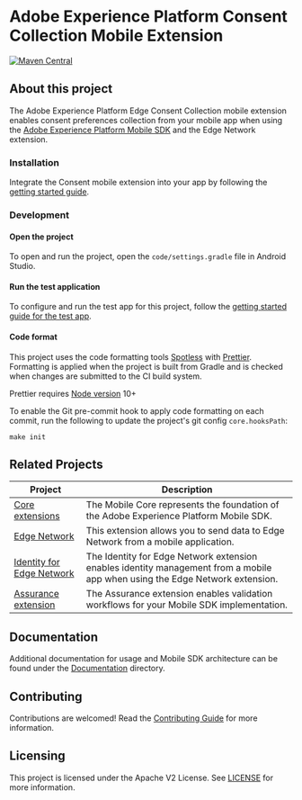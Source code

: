 # Adobe Experience Platform Consent Collection Mobile Extension
[![Maven Central](https://img.shields.io/maven-metadata/v.svg?label=edgeconsent&logo=android&logoColor=white&metadataUrl=https%3A%2F%2Frepo1.maven.org%2Fmaven2%2Fcom%2Fadobe%2Fmarketing%2Fmobile%2Fedgeconsent%2Fmaven-metadata.xml)](https://mvnrepository.com/artifact/com.adobe.marketing.mobile/edgeconsent)

## About this project

The Adobe Experience Platform Edge Consent Collection mobile extension enables consent preferences collection from your mobile app when using the [Adobe Experience Platform Mobile SDK](https://developer.adobe.com/client-sdks) and the Edge Network extension.

### Installation

Integrate the Consent mobile extension into your app by following the [getting started guide](Documentation/getting-started.md).

### Development

#### Open the project

To open and run the project, open the `code/settings.gradle` file in Android Studio.

#### Run the test application

To configure and run the test app for this project, follow the [getting started guide for the test app](Documentation/getting-started-test-app.md).

#### Code format

This project uses the code formatting tools [Spotless](https://github.com/diffplug/spotless/tree/main/plugin-gradle) with [Prettier](https://prettier.io/). Formatting is applied when the project is built from Gradle and is checked when changes are submitted to the CI build system.

Prettier requires [Node version](https://nodejs.org/en/download/releases/) 10+

To enable the Git pre-commit hook to apply code formatting on each commit, run the following to update the project's git config `core.hooksPath`:
```
make init
```

## Related Projects

| Project                                                      | Description                                                  |
| ------------------------------------------------------------ | ------------------------------------------------------------ |
| [Core extensions](https://github.com/adobe/aepsdk-core-android)                      | The Mobile Core represents the foundation of the Adobe Experience Platform Mobile SDK.               |
| [Edge Network](https://github.com/adobe/aepsdk-edge-android)                      | This extension allows you to send data to Edge Network from a mobile application.               |
| [Identity for Edge Network](https://github.com/adobe/aepsdk-edgeidentity-android) | The Identity for Edge Network extension enables identity management from a mobile app when using the Edge Network extension. |
| [Assurance extension](https://github.com/adobe/aepsdk-assurance-android)                      | The Assurance extension enables validation workflows for your Mobile SDK implementation.              |              |

## Documentation

Additional documentation for usage and Mobile SDK architecture can be found under the [Documentation](Documentation) directory.

## Contributing

Contributions are welcomed! Read the [Contributing Guide](./.github/CONTRIBUTING.md) for more information.

## Licensing

This project is licensed under the Apache V2 License. See [LICENSE](LICENSE) for more information.
